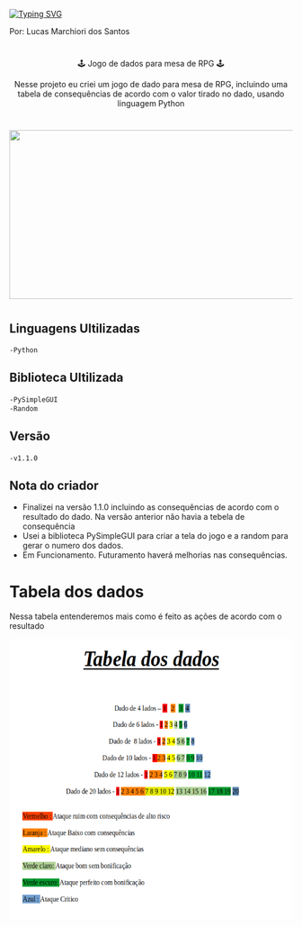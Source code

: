 
[![Typing SVG](https://readme-typing-svg.herokuapp.com/?lines=<Roll+Dice/>&size=170&height=250&width=1500&center=true)](https://git.io/typing-svg)

<p>Por: Lucas Marchiori dos Santos</p>

#

<div align="center" style="display: inline_block"

## 🕹️ Jogo de dados para mesa de RPG 🕹️

Nesse projeto eu criei um jogo de dado para mesa de RPG, incluindo uma tabela de consequências de acordo com o valor tirado no dado, usando linguagem Python
</div>

#

<img align="middle" height="300" width="500%;" src="/img/dados.gif"/>

#

<div>

## Linguagens Ultilizadas

    -Python

## Biblioteca Ultilizada

    -PySimpleGUI
    -Random

## Versão

    -v1.1.0 

## Nota do criador

- Finalizei na versão 1.1.0 incluindo as consequências de acordo com o resultado do dado. Na versão anterior não havia a tebela de consequência
- Usei a biblioteca PySimpleGUI para criar a tela do jogo e a random para gerar o numero dos dados.
- Em Funcionamento. Futuramento haverá melhorias nas consequências.

</div>

#

# Tabela dos dados

<p> Nessa tabela entenderemos mais como é feito as ações de acordo com o resultado</p>

<img align="middle" height="500" width="150%;" src="/img/Tab dados.png">
